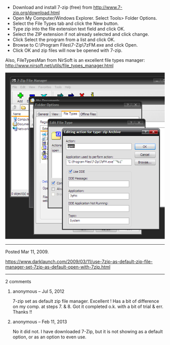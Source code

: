 
* Download and install 7-zip (free) from http://www.7-zip.org/download.html
* Open My Computer/Windows Explorer. Select Tools> Folder Options.
* Select the File Types tab and click the New button.
* Type zip into the file extension text field and click OK.
* Select the ZIP extension if not already selected and click change.
* Click Select the program from a list and click OK.
* Browse to C:\Program Files\7-Zip\7zFM.exe and click Open.
* Click OK and zip files will now be opened with 7-zip.

Also, FileTypesMan from NirSoft is an excellent file types manager:
http://www.nirsoft.net/utils/file_types_manager.html

<img alt="" src="/img/uploads/2011-11/7zip-default-zip-file-manager.png" />

---

Posted Mar 11, 2009.

https://www.darklaunch.com/2009/03/11/use-7zip-as-default-zip-file-manager-set-7zip-as-default-open-with-7zip.html

---

2 comments

<ol><li><div>

anonymous &ndash; Jul 5, 2012<div>

7-zip set as default zip file manager. Excellent ! Has a bit of difference on my comp. at steps 7. &amp; 8. Got it completed o.k. with a bit of trial &amp; err. Thanks !!

</div></div></li><li><div>

anonymous &ndash; Feb 11, 2013<div>

No it did not. I have downloaded 7-Zip, but it is not showing as a default option, or as an option to even use.

</div></div></li></ol>